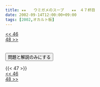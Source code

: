 ```yaml
---
title: ★★　　ウミガメのスープ　　★★　４７杯目
date: 2002-09-14T12:00:00+09:00
tags: [2002,オカルト板]
---
```

<div class="th_left"><a href="../46"><< 46</a></div>
<div class="th_right"><a href="../48">48 >></a></div>
<br><br>
<script src="../../js/cupsoup.js"></script>
<form>
<input type="button" value="問題と解説のみにする" onClick="toggleCupsoup()">
</form>
{{< 47 >}}
<div class="th_left"><a href="../46"><< 46</a></div>
<div class="th_right"><a href="../48">48 >></a></div>